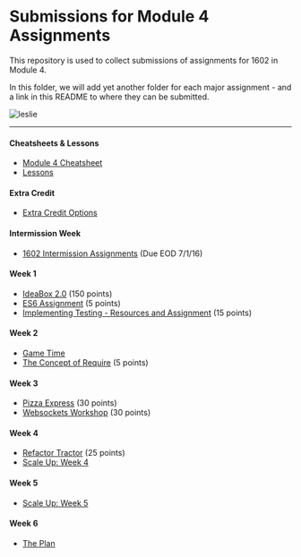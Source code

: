# Submissions for Module 4 Assignments

This repository is used to collect submissions of assignments for 1602 in Module 4.

In this folder, we will add yet another folder for each major assignment - and a link in this README to where they can be submitted.

![leslie](https://ak-hdl.buzzfed.com/static/2013-12/enhanced/webdr02/9/21/enhanced-buzz-19197-1386641047-2.jpg)

-----

#### Cheatsheets & Lessons

* [Module 4 Cheatsheet](module-4-cheatsheet.markdown)
* [Lessons](https://github.com/turingschool/lesson_plans/tree/master/ruby_04-apis_and_scalability)

#### Extra Credit

* [Extra Credit Options](extra-credit/)

#### Intermission Week

* [1602 Intermission Assignments](https://github.com/turingschool/intermission-assignments/issues?q=is%3Aopen+is%3Aissue+label%3A1602) (Due EOD 7/1/16)

#### Week 1

* [IdeaBox 2.0](ideabox2.0/) (150 points)
* [ES6 Assignment](https://gist.github.com/rrgayhart/67ed81f58a9b9295136c619a5186e71b) (5 points)
* [Implementing Testing - Resources and Assignment](https://gist.github.com/rrgayhart/a15d8017cad3ce4ab58bc4f50afd1c86) (15 points)

#### Week 2

* [Game Time](/gametime)
* [The Concept of Require](https://gist.github.com/rrgayhart/ecfef18b681d0dca6ec2929c71e7c505) (5 points)

#### Week 3

* [Pizza Express](https://gist.github.com/rrgayhart/20a39fe470cad4a45da99dcda19c7f6b) (30 points)
* [Websockets Workshop](https://gist.github.com/rrgayhart/25ece63d804fdb966b929da6deedeee5) (30 points)

#### Week 4

* [Refactor Tractor](https://gist.github.com/rrgayhart/49dcbed1f65d51e5a92e4ea1afb58e2e) (25 points)
* [Scale Up: Week 4](scale-up-wk-4/)

#### Week 5

* [Scale Up: Week 5](scale-up-wk-5/)

#### Week 6

* [The Plan](the-plan/)
